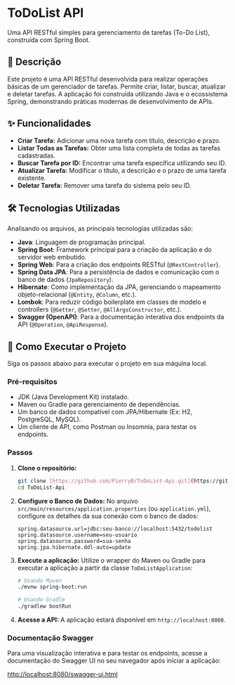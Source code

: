# ToDoList API

Uma API RESTful simples para gerenciamento de tarefas (To-Do List), construída com Spring Boot.

## 📝 Descrição

Este projeto é uma API RESTful desenvolvida para realizar operações básicas de um gerenciador de tarefas. Permite criar, listar, buscar, atualizar e deletar tarefas. A aplicação foi construída utilizando Java e o ecossistema Spring, demonstrando práticas modernas de desenvolvimento de APIs.

## ✨ Funcionalidades

* **Criar Tarefa:** Adicionar uma nova tarefa com título, descrição e prazo.
* **Listar Todas as Tarefas:** Obter uma lista completa de todas as tarefas cadastradas.
* **Buscar Tarefa por ID:** Encontrar uma tarefa específica utilizando seu ID.
* **Atualizar Tarefa:** Modificar o título, a descrição e o prazo de uma tarefa existente.
* **Deletar Tarefa:** Remover uma tarefa do sistema pelo seu ID.

## 🛠️ Tecnologias Utilizadas

Analisando os arquivos, as principais tecnologias utilizadas são:

* **Java**: Linguagem de programação principal.
* **Spring Boot**: Framework principal para a criação da aplicação e do servidor web embutido.
* **Spring Web**: Para a criação dos endpoints RESTful (`@RestController`).
* **Spring Data JPA**: Para a persistência de dados e comunicação com o banco de dados (`JpaRepository`).
* **Hibernate**: Como implementação da JPA, gerenciando o mapeamento objeto-relacional (`@Entity`, `@Column`, etc.).
* **Lombok**: Para reduzir código boilerplate em classes de modelo e controllers (`@Getter`, `@Setter`, `@AllArgsConstructor`, etc.).
* **Swagger (OpenAPI)**: Para a documentação interativa dos endpoints da API (`@Operation`, `@ApiResponse`).

## 🚀 Como Executar o Projeto

Siga os passos abaixo para executar o projeto em sua máquina local.

### Pré-requisitos

* JDK (Java Development Kit) instalado.
* Maven ou Gradle para gerenciamento de dependências.
* Um banco de dados compatível com JPA/Hibernate (Ex: H2, PostgreSQL, MySQL).
* Um cliente de API, como Postman ou Insomnia, para testar os endpoints.

### Passos

1.  **Clone o repositório:**
    ```bash
    git clone [https://github.com/PierryB/ToDoList-Api.git](https://github.com/PierryB/ToDoList-Api.git)
    cd ToDoList-Api
    ```

2.  **Configure o Banco de Dados:**
    No arquivo `src/main/resources/application.properties` (ou `application.yml`), configure os detalhes da sua conexão com o banco de dados:
    ```properties
    spring.datasource.url=jdbc:seu-banco://localhost:5432/todolist
    spring.datasource.username=seu-usuario
    spring.datasource.password=sua-senha
    spring.jpa.hibernate.ddl-auto=update
    ```

3.  **Execute a aplicação:**
    Utilize o wrapper do Maven ou Gradle para executar a aplicação a partir da classe `ToDoListApplication`:
    ```bash
    # Usando Maven
    ./mvnw spring-boot:run

    # Usando Gradle
    ./gradlew bootRun
    ```

4.  **Acesse a API:**
    A aplicação estará disponível em `http://localhost:8080`.

### Documentação Swagger

Para uma visualização interativa e para testar os endpoints, acesse a documentação do Swagger UI no seu navegador após iniciar a aplicação:

[http://localhost:8080/swagger-ui.html](http://localhost:8080/swagger-ui.html)
